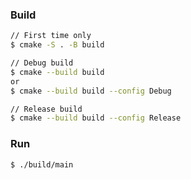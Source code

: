 ### Build

```sh
// First time only
$ cmake -S . -B build

// Debug build
$ cmake --build build
or
$ cmake --build build --config Debug

// Release build
$ cmake --build build --config Release
```

### Run

```sh
$ ./build/main
```
